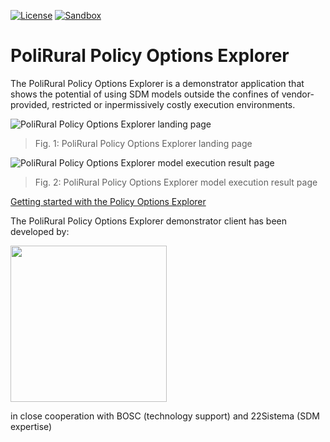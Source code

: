 [![License](https://img.shields.io/badge/Licensing-GPLv3.0-lightgrey?style=plastic)](https://www.gnu.org/licenses/gpl-3.0.en.html) [![Sandbox](https://img.shields.io/badge/Active-orange?style=plastic)](https://polirural-sdm.avinet.no/)
# PoliRural Policy Options Explorer

The PoliRural Policy Options Explorer is a demonstrator application that shows the potential of using SDM models outside the confines of vendor-provided, restricted or inpermissively costly execution environments.

![PoliRural Policy Options Explorer landing page](https://user-images.githubusercontent.com/5701303/192638611-d87c1e0c-5ec2-46ca-9745-2246c5192d53.png)
> Fig. 1: PoliRural Policy Options Explorer landing page

![PoliRural Policy Options Explorer model execution result page](https://user-images.githubusercontent.com/5701303/192638616-0da5f98e-b293-4160-89ff-ff251b4dd346.png)
> Fig. 2: PoliRural Policy Options Explorer model execution result page

[Getting started with the Policy Options Explorer](GettingStarted.md)

The PoliRural Policy Options Explorer demonstrator client has been developed by:

<img src="https://user-images.githubusercontent.com/5701303/192630251-ca28b257-7867-4cf7-afd9-c3f2f5870024.png" width="250" align="center"/>

in close cooperation with BOSC (technology support) and 22Sistema (SDM expertise)
